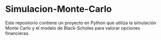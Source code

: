 # Simulacion-Monte-Carlo
Este repositorio contiene un proyecto en Python que utiliza la simulación Monte Carlo y el modelo de Black-Scholes para valorar opciones financieras.

